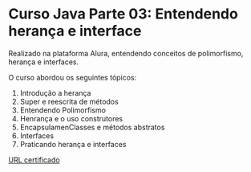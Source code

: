 # Curso Java Parte 03: Entendendo herança e interface
Realizado na plataforma Alura, entendendo conceitos de polimorfismo, herança e interfaces.

O curso abordou os seguintes tópicos:

1. Introdução a herança
2. Super e reescrita de métodos
3. Entendendo Polimorfismo
4. Henrança e o uso construtores
5. EncapsulamenClasses e métodos abstratos
6. Interfaces
7. Praticando herança e interfaces

[URL certificado][]

[URL certificado]: https://cursos.alura.com.br/certificate/97e38931-9cd4-43ad-943e-7b9e6231992b
